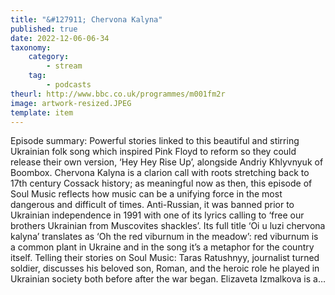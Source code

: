 ```yaml
---
title: "&#127911; Chervona Kalyna"
published: true
date: 2022-12-06-06-34
taxonomy:
    category:
        - stream
    tag:
        - podcasts
theurl: http://www.bbc.co.uk/programmes/m001fm2r
image: artwork-resized.JPEG
template: item
---
```


Episode summary: Powerful stories linked to this beautiful and stirring Ukrainian folk song which inspired Pink Floyd to reform so they could release their own version, &lsquo;Hey Hey Rise Up&rsquo;, alongside Andriy Khlyvnyuk of Boombox. Chervona Kalyna is a clarion call with roots stretching back to 17th century Cossack history; as meaningful now as then, this episode of Soul Music reflects how music can be a unifying force in the most dangerous and difficult of times. Anti-Russian, it was banned prior to Ukrainian independence in 1991 with one of its lyrics calling to &lsquo;free our brothers Ukrainian from Muscovites shackles&rsquo;. Its full title &lsquo;Oi u luzi chervona kalyna&rsquo; translates as &lsquo;Oh the red viburnum in the meadow&rsquo;: red viburnum is a common plant in Ukraine and in the song it&rsquo;s a metaphor for the country itself. Telling their stories on Soul Music: Taras Ratushnyy, journalist turned soldier, discusses his beloved son, Roman, and the heroic role he played in Ukrainian society both before after the war began. Elizaveta Izmalkova is a&hellip;
